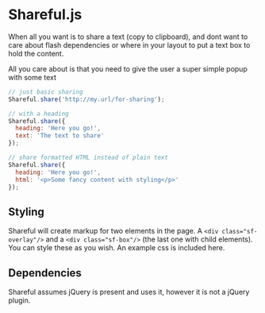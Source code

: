 # Shareful.js

When all you want is to share a text (copy to clipboard), and dont want to care about flash dependencies or where in your layout to put a text box to hold the content.

All you care about is that you need to give the user a super simple popup with some text

```javascript
// just basic sharing
Shareful.share('http://my.url/for-sharing');

// with a heading
Shareful.share({
  heading: 'Here you go!',
  text: 'The text to share'
});

// share formatted HTML instead of plain text
Shareful.share({
  heading: 'Here you go!',
  html: '<p>Some fancy content with styling</p>'
});

```


## Styling

Shareful will create markup for two elements in the page. A `<div class="sf-overlay"/>` and a `<div class="sf-box"/>` (the last one with child elements). You can style these as you wish. An example css is included here.

## Dependencies

Shareful assumes jQuery is present and uses it, however it is not a jQuery plugin.
